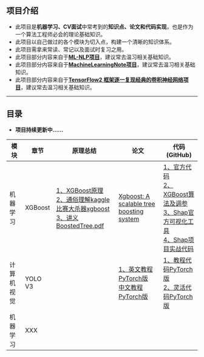 ## 项目介绍

- 此项目是**机器学习、CV面试**中常考到的**知识点、论文和代码实现**，也是作为一个算法工程师必会的理论基础知识。
- 此项目以自己做过的各个模块为切入点，构建一个清晰的知识体系。
- 此项目需拿来常读、常记以及面试时复习之用。
- 此项目部分内容来自于[**ML-NLP项目**](https://github.com/NLP-LOVE/ML-NLP)，建议常去温习相关基础知识。
- 此项目部分内容来自于[**MachineLearningNote项目**](https://github.com/LeBron-Jian/MachineLearningNote)，建议常去温习相关基础知识。
- 此项目部分内容来自于[**TensorFlow2 框架逐一复现经典的卷积神经网络项目**](https://github.com/Keyird/DeepLearning-TensorFlow2)，建议常去温习相关基础知识。


------

## 目录

- **项目持续更新中......**

| 模块     | 章节                                                         | 原理总结                         | 论文    | 代码(GitHub)    |
| -------- | ------------------------------------------------------------ | --------------------------------------- | --------- | --------- |
| 机器学习 | XGBoost | [1、XGBoost原理](https://blog.csdn.net/a819825294/article/details/51206410)<br>[2、通俗理解kaggle比赛大杀器xgboost](https://blog.csdn.net/v_JULY_v/article/details/81410574)<br>[3、讲义BoostedTree.pdf](https://web.njit.edu/~usman/courses/cs675_spring20/BoostedTree.pdf) | [Xgboost: A scalable tree boosting system](https://dl.acm.org/doi/pdf/10.1145/2939672.2939785) | [1、官方代码](https://github.com/dmlc/xgboost)<br>[2、XGBoost算法及调参](https://www.cnblogs.com/wj-1314/p/9402324.html)<br>[3、Shap官方可视化工具](https://github.com/slundberg/shap)<br>[4、Shap项目实战代码](https://github.com/hanlinzhushe/MyProjects/tree/main/XGBoostAndShap)<br> |
| 计算机视觉 | YOLO V3 | []() | [1、英文教程PyTorch版](https://blog.paperspace.com/how-to-implement-a-yolo-object-detector-in-pytorch/)<br>[中文教程PyTorch版](https://zhuanlan.zhihu.com/p/49981816)<br> | [1、教程代码PyTorch版](https://github.com/ayooshkathuria/YOLO_v3_tutorial_from_scratch)<br>[2、灵活代码PyTorch版](https://github.com/ayooshkathuria/pytorch-yolo-v3)<br> |
| 机器学习 | XXX | []() | []() | []() |

